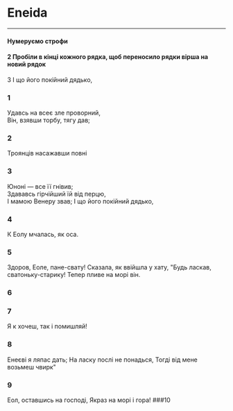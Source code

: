 # Eneida
---
#### Нумеруємо строфи
#### 2 Пробіли в кінці кожного рядка, щоб переносило рядки вірша на новий рядок

3
І що його покійний дядько,

### 1
Удавсь на всеє зле проворний,  
Він, взявши торбу, тягу дав;  
### 2
Троянців насажавши повні
### 3
Юноні — все її гнівив;  
Здававсь гірчійший їй від перцю,  
І мамою Венеру звав;
І що його покійний дядько,
### 4
К Еолу мчалась, як оса.
### 5
Здоров, Еоле, пане-свату!
Сказала, як ввійшла у хату,
"Будь ласкав, сватоньку-старику!
Тепер пливе на морі він.
### 6
### 7
Я к хочеш, так і помишляй!  
### 8
Енеєві я ляпас дать;
На ласку послі не понадься,
Тогді від мене возьмеш чвирк"
### 9
Еол, оставшись на господі,
Якраз на морі і гора!
###10
